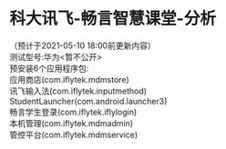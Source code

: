 # 科大讯飞-畅言智慧课堂-分析
（预计于2021-05-10 18:00前更新内容）<br>
测试型号:华为<暂不公开><br>
预安装6个应用程序包:<br>
应用商店(com.iflytek.mdmstore)<br>
讯飞输入法(com.iflytek.inputmethod)<br>
StudentLauncher(com.android.launcher3)<br>
畅言学生登录(com.iflytek.iflylogin)<br>
本机管理(com.iflytek.mdmadmin)<br>
管控平台(com.iflytek.mdmservice)<br>
